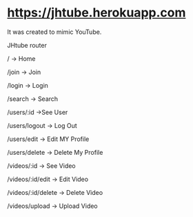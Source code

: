 # https://jhtube.herokuapp.com

It was created to mimic YouTube.

JHtube router

/ -> Home

/join -> Join

/login -> Login

/search -> Search

/users/:id ->See User

/users/logout -> Log Out

/users/edit -> Edit MY Profile

/users/delete -> Delete My Profile 

/videos/:id -> See Video

/videos/:id/edit -> Edit Video

/videos/:id/delete -> Delete Video

/videos/upload -> Upload Video




